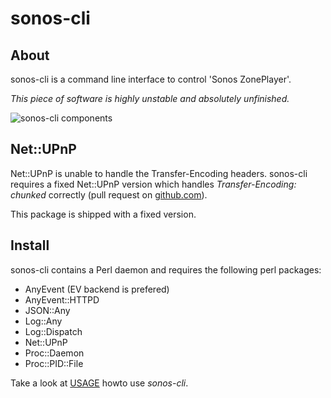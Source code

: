 sonos-cli
=========

About
-----

sonos-cli is a command line interface to control 'Sonos ZonePlayer'.

*This piece of software is highly unstable and absolutely unfinished.*

![sonos-cli components](http://liske.github.io/sonos-cli/images/components.svg)

Net::UPnP
---------

Net::UPnP is unable to handle the Transfer-Encoding headers. sonos-cli requires
a fixed Net::UPnP version which handles *Transfer-Encoding: chunked* correctly
(pull request on [github.com](https://github.com/cybergarage/CyberLink4Perl/pull/1)).

This package is shipped with a fixed version.


Install
-------

sonos-cli contains a Perl daemon and requires the following perl packages:
* AnyEvent (EV backend is prefered)
* AnyEvent::HTTPD
* JSON::Any
* Log::Any
* Log::Dispatch
* Net::UPnP
* Proc::Daemon
* Proc::PID::File

Take a look at [USAGE](USAGE.md) howto use *sonos-cli*.

